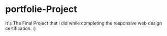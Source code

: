 # portfolie-Project

It's The Final Project that i did while completing the responsive web design certification. :)
